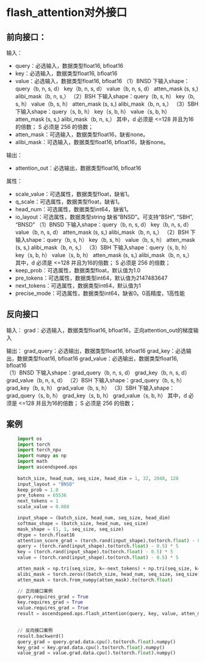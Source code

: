 # flash_attention对外接口
## 前向接口：
输入：
- query：必选输入，数据类型float16, bfloat16	
- key：必选输入，数据类型float16, bfloat16	
- value：必选输入，数据类型float16, bfloat16
（1）BNSD 下输入shape：query（b, n, s, d）   key（b, n, s, d） value（b, n, s, d） atten_mask (s, s,) alibi_mask（b, n, s,）
（2）BSH 下输入shape：query（b, s, h）   key（b, s, h） value（b, s, h） atten_mask (s, s,) alibi_mask（b, n, s,）
（3）SBH 下输入shape：query（s, b, h）   key（s, b, h） value（s, b, h） atten_mask (s, s,) alibi_mask（b, n, s,）
其中，d 必须是 <=128 并且为16的倍数； S 必须是 256 的倍数；	
- atten_mask：可选输入，数据类型float16，缺省none。
- alibi_mask：可选输入，数据类型float16, bfloat16，缺省none。

输出：
- attention_out：必选输出，数据类型float16, bfloat16

属性：
- scale_value：可选属性，数据类型float，缺省1。
- q_scale：可选属性，数据类型float，缺省1。
- head_num：可选属性，数据类型int64，缺省1。
- io_layout：可选属性，数据类型string	缺省“BNSD”。可支持“BSH”, “SBH”, “BNSD”
（1）BNSD 下输入shape：query（b, n, s, d）   key（b, n, s, d） value（b, n, s, d） atten_mask (s, s,) alibi_mask（b, n, s,）
（2）BSH 下输入shape：query（b, s, h）   key（b, s, h） value（b, s, h） atten_mask (s, s,) alibi_mask（b, n, s,）
（3）SBH 下输入shape：query（s, b, h）   key（s, b, h） value（s, b, h） atten_mask (s, s,) alibi_mask（b, n, s,）
其中，d 必须是 <=128 并且为16的倍数； S 必须是 256 的倍数；
- keep_prob：可选属性，数据类型float，默认值为1.0
- pre_tokens：可选属性，数据类型int64，默认值为2147483647
- next_tokens：可选属性，数据类型int64，默认值为1
- precise_mode：可选属性，数据类型int64，缺省0。0高精度，1高性能



## 反向接口
输入：
grad：必选输入，数据类型float16, bfloat16，正向attention_out的梯度输入

输出：
grad_query：必选输出，数据类型float16, bfloat16
grad_key：必选输出，数据类型float16, bfloat16	
grad_value：必选输出，数据类型float16, bfloat16	
（1）BNSD 下输入shape：grad_query（b, n, s, d）   grad_key（b, n, s, d） grad_value（b, n, s, d）
（2）BSH 下输入shape：grad_query（b, s, h）   grad_key（b, s, h） grad_value（b, s, h）
（3）SBH 下输入shape：grad_query（s, b, h）   grad_key（s, b, h） grad_value（s, b, h）
其中，d 必须是 <=128 并且为16的倍数； S 必须是 256 的倍数；


## 案例
```python
    import os
    import torch
    import torch_npu
    import numpy as np
    import math
	import ascendspeed.ops
    
    batch_size, head_num, seq_size, head_dim = 1, 32, 2048, 128
    input_layout = "BNSD"
    keep_prob = 1.0
    pre_tokens = 65536
    next_tokens = 1
    scale_value = 0.088

    input_shape = (batch_size, head_num, seq_size, head_dim)
    softmax_shape = (batch_size, head_num, seq_size)
    mask_shape = (1, 1, seq_size, seq_size)
    dtype = torch.float16
    attention_score_grad = (torch.rand(input_shape).to(torch.float) - 0.5)
    query = (torch.rand(input_shape).to(torch.float) - 0.5) * 5
    key = (torch.rand(input_shape).to(torch.float) - 0.5) * 5
    value = (torch.rand(input_shape).to(torch.float) - 0.5) * 5

    atten_mask = np.tri(seq_size, k=-next_tokens) + np.tri(seq_size, k=-pre_tokens).transpose()
    alibi_mask = torch.zeros((batch_size, head_num, seq_size, seq_size)).to(torch.float)
    atten_mask = torch.from_numpy(atten_mask).to(torch.float)

    // 正向接口案例
	query.requires_grad = True
	key.requires_grad = True
	value.requires_grad = True
    result = ascendspeed.ops.flash_attention(query, key, value, atten_mask, None, None, scale_value, head_num, 0, keep_prob, pre_tokens, next_tokens, 0, -1)
    

    // 反向接口案例
	result.backward()
    query_grad = query.grad.data.cpu().to(torch.float).numpy()
    key_grad = key.grad.data.cpu().to(torch.float).numpy()
    value_grad = value.grad.data.cpu().to(torch.float).numpy()

```

